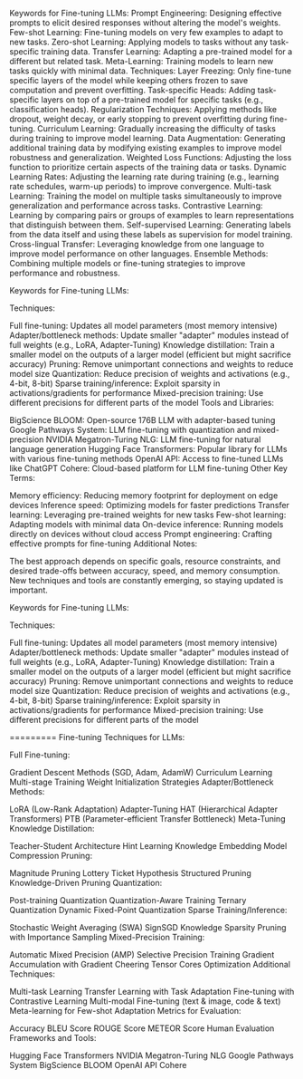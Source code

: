 Keywords for Fine-tuning LLMs:
Prompt Engineering: Designing effective prompts to elicit desired responses without altering the model's weights.
Few-shot Learning: Fine-tuning models on very few examples to adapt to new tasks.
Zero-shot Learning: Applying models to tasks without any task-specific training data.
Transfer Learning: Adapting a pre-trained model for a different but related task.
Meta-Learning: Training models to learn new tasks quickly with minimal data.
Techniques:
Layer Freezing: Only fine-tune specific layers of the model while keeping others frozen to save computation and prevent overfitting.
Task-specific Heads: Adding task-specific layers on top of a pre-trained model for specific tasks (e.g., classification heads).
Regularization Techniques: Applying methods like dropout, weight decay, or early stopping to prevent overfitting during fine-tuning.
Curriculum Learning: Gradually increasing the difficulty of tasks during training to improve model learning.
Data Augmentation: Generating additional training data by modifying existing examples to improve model robustness and generalization.
Weighted Loss Functions: Adjusting the loss function to prioritize certain aspects of the training data or tasks.
Dynamic Learning Rates: Adjusting the learning rate during training (e.g., learning rate schedules, warm-up periods) to improve convergence.
Multi-task Learning: Training the model on multiple tasks simultaneously to improve generalization and performance across tasks.
Contrastive Learning: Learning by comparing pairs or groups of examples to learn representations that distinguish between them.
Self-supervised Learning: Generating labels from the data itself and using these labels as supervision for model training.
Cross-lingual Transfer: Leveraging knowledge from one language to improve model performance on other languages.
Ensemble Methods: Combining multiple models or fine-tuning strategies to improve performance and robustness.

Keywords for Fine-tuning LLMs:

 Techniques:

Full fine-tuning: Updates all model parameters (most memory intensive)
Adapter/bottleneck methods: Update smaller "adapter" modules instead of full weights (e.g., LoRA, Adapter-Tuning)
Knowledge distillation: Train a smaller model on the outputs of a larger model (efficient but might sacrifice accuracy)
Pruning: Remove unimportant connections and weights to reduce model size
Quantization: Reduce precision of weights and activations (e.g., 4-bit, 8-bit)
Sparse training/inference: Exploit sparsity in activations/gradients for performance
Mixed-precision training: Use different precisions for different parts of the model
 Tools and Libraries:

BigScience BLOOM: Open-source 176B LLM with adapter-based tuning
Google Pathways System: LLM fine-tuning with quantization and mixed-precision
NVIDIA Megatron-Turing NLG: LLM fine-tuning for natural language generation
Hugging Face Transformers: Popular library for LLMs with various fine-tuning methods
OpenAI API: Access to fine-tuned LLMs like ChatGPT
Cohere: Cloud-based platform for LLM fine-tuning
 Other Key Terms:

Memory efficiency: Reducing memory footprint for deployment on edge devices
Inference speed: Optimizing models for faster predictions
Transfer learning: Leveraging pre-trained weights for new tasks
Few-shot learning: Adapting models with minimal data
On-device inference: Running models directly on devices without cloud access
Prompt engineering: Crafting effective prompts for fine-tuning
 Additional Notes:

The best approach depends on specific goals, resource constraints, and desired trade-offs between accuracy, speed, and memory consumption.
New techniques and tools are constantly emerging, so staying updated is important.


Keywords for Fine-tuning LLMs:

 Techniques:

Full fine-tuning: Updates all model parameters (most memory intensive)
Adapter/bottleneck methods: Update smaller "adapter" modules instead of full weights (e.g., LoRA, Adapter-Tuning)
Knowledge distillation: Train a smaller model on the outputs of a larger model (efficient but might sacrifice accuracy)
Pruning: Remove unimportant connections and weights to reduce model size
Quantization: Reduce precision of weights and activations (e.g., 4-bit, 8-bit)
Sparse training/inference: Exploit sparsity in activations/gradients for performance
Mixed-precision training: Use different precisions for different parts of the model





=========
Fine-tuning Techniques for LLMs:

 Full Fine-tuning:

Gradient Descent Methods (SGD, Adam, AdamW)
Curriculum Learning
Multi-stage Training
Weight Initialization Strategies
 Adapter/Bottleneck Methods:

LoRA (Low-Rank Adaptation)
Adapter-Tuning
HAT (Hierarchical Adapter Transformers)
PTB (Parameter-efficient Transfer Bottleneck)
Meta-Tuning
 Knowledge Distillation:

Teacher-Student Architecture
Hint Learning
Knowledge Embedding
Model Compression
 Pruning:

Magnitude Pruning
Lottery Ticket Hypothesis
Structured Pruning
Knowledge-Driven Pruning
 Quantization:

Post-training Quantization
Quantization-Aware Training
Ternary Quantization
Dynamic Fixed-Point Quantization
 Sparse Training/Inference:

Stochastic Weight Averaging (SWA)
SignSGD
Knowledge Sparsity
Pruning with Importance Sampling
 Mixed-Precision Training:

Automatic Mixed Precision (AMP)
Selective Precision Training
Gradient Accumulation with Gradient Cheering
Tensor Cores Optimization
 Additional Techniques:

Multi-task Learning
Transfer Learning with Task Adaptation
Fine-tuning with Contrastive Learning
Multi-modal Fine-tuning (text & image, code & text)
Meta-learning for Few-shot Adaptation
 Metrics for Evaluation:

Accuracy
BLEU Score
ROUGE Score
METEOR Score
Human Evaluation
 Frameworks and Tools:

Hugging Face Transformers
NVIDIA Megatron-Turing NLG
Google Pathways System
BigScience BLOOM
OpenAI API
Cohere
